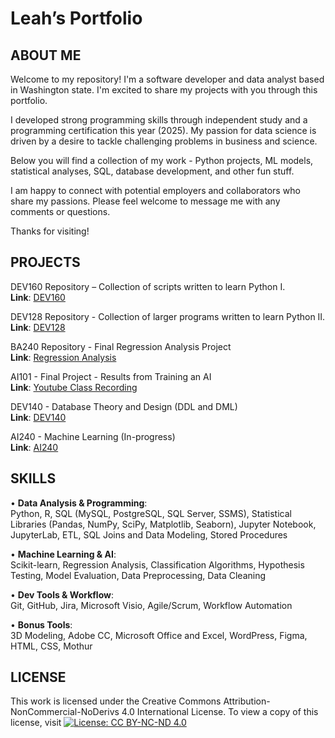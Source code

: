 # Leah’s Portfolio 

## ABOUT ME
Welcome to my repository! I'm a software developer and data analyst based in Washington state. I'm excited to share my projects with you through this portfolio. 

I developed strong programming skills through independent study and a programming certification this year (2025). My passion for data science is driven by a desire to tackle challenging problems in business and science. 

Below you will find a collection of my work - Python projects, ML models, statistical analyses, SQL, database development, and other fun stuff.

I am happy to connect with potential employers and collaborators who share my passions. Please feel welcome to message me with any comments or questions. 

Thanks for visiting!


## PROJECTS
DEV160 Repository – Collection of scripts written to learn Python I. <br />
**Link**: [DEV160]( https://github.com/gitplants/Dev160)

DEV128 Repository - Collection of larger programs written to learn Python II. <br />
**Link**: [DEV128](https://github.com/gitplants/DEV128---Python.git)

BA240 Repository - Final Regression Analysis Project<br />
**Link**: [Regression Analysis](https://github.com/gitplants/Discrete-Math.git)

AI101 - Final Project - Results from Training an AI<br />
**Link**: [Youtube Class Recording](https://www.youtube.com/watch?v=KTVI6keVRbs&t=620s)

DEV140 - Database Theory and Design (DDL and DML)<br />
**Link**: [DEV140](https://github.com/gitplants/DEV140)

AI240 - Machine Learning (In-progress)<br />
**Link**: [AI240](https://github.com/gitplants/AI240)



## SKILLS

•	**Data Analysis & Programming**: <br/>
Python, R, SQL (MySQL, PostgreSQL, SQL Server, SSMS), Statistical Libraries (Pandas, NumPy, SciPy, Matplotlib, Seaborn), Jupyter Notebook, JupyterLab, ETL, SQL Joins and Data Modeling, Stored Procedures <br/>

•	**Machine Learning & AI**: <br/>
Scikit-learn, Regression Analysis, Classification Algorithms, Hypothesis Testing, Model Evaluation, Data Preprocessing, Data Cleaning <br/>

•	**Dev Tools & Workflow**: <br/>
Git, GitHub, Jira, Microsoft Visio, Agile/Scrum, Workflow Automation <br/>

•	**Bonus Tools**:  <br/>
3D Modeling, Adobe CC, Microsoft Office and Excel, WordPress, Figma, HTML, CSS, Mothur <br/>



 ## LICENSE
This work is licensed under the Creative Commons Attribution-NonCommercial-NoDerivs 4.0 International License. To view a copy of this license, visit [![License: CC BY-NC-ND 4.0](https://licensebuttons.net/l/by-nc-nd/4.0/88x31.png)](https://creativecommons.org/licenses/by-nc-nd/4.0/)

<!---
gitplants/gitplants is a ✨ special ✨ repository because its `README.md` (this file) appears on your GitHub profile.
You can click the Preview link to take a look at your changes.
--->
